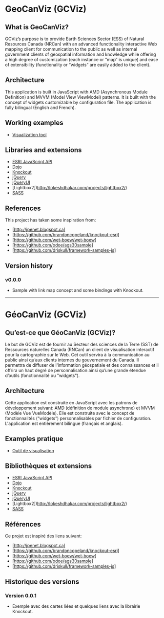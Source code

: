 # GeoCanViz (GCViz)

## What is GeoCanViz?

GCViz’s purpose is to provide Earth Sciences Sector (ESS) of Natural Resources Canada (NRCan) with an advanced functionality interactive Web mapping client for communication to the public as well as internal government clients of geospatial information and knowledge while offering a high degree of customization (each instance or “map” is unique) and ease of extensibility (functionality or “widgets” are easily added to the client).

## Architecture

This application is built in JavaScript with AMD (Asynchronous Module Definition) and MVVM (Model View ViewModel) patterns. It is built with the concept of widgets customizable by configuration file. The application is fully bilingual (English and French).

## Working examples
* [Visualization tool](http://geocanviz.github.io/GeoCanViz/demos/index-eng.html)

## Libraries and extensions
 
* [ESRI JavaScript API](https://developers.arcgis.com/en/javascript)
* [Dojo](http://dojotoolkit.org)
* [Knockout](http://knockoutjs.com)
* [jQuery](https://github.com/wet-boew/wet-boew/wiki/Downloads)
* [jQueryUI](http://jqueryui.com/)
* [Lightbox2])http://lokeshdhakar.com/projects/lightbox2/)
* [SASS](http://sass-lang.com)

## References

This project has taken some inspiration from:
* [http://jpenet.blogspot.ca]
* [https://github.com/brandoncopeland/knockout-esri]
* [https://github.com/wet-boew/wet-boew]
* [https://github.com/odoe/ags30sample]
* [https://github.com/driskull/framework-samples-js]

## Version history

### v0.0.0

* Sample with link map concept and some bindings with Knockout.

-------------------------------------------------------------------

# GéoCanViz (GCViz)

## Qu’est-ce que GéoCanViz (GCViz)?

Le but de GCViz est de fournir au Secteur des sciences de la Terre (SST) de Ressources naturelles Canada (RNCan) un client de visualisation interactif pour la cartographie sur le Web. Cet outil servira à la communication au public ainsi qu’aux clients internes du gouvernement du Canada. Il permettra de diffuser de l'information géospatiale et des connaissances et il offrira un haut degré de personnalisation ainsi qu’une grande étendue d’outils (fonctionnalité ou "widgets").

## Architecture

Cette application est construite en JavaScript avec les patrons de développement suivant: AMD (définition de module asynchrone) et MVVM (Modèle Vue VueModèle). Elle est construite avec le concept de fonctionnalités (“widgets”) personnalisables par fichier de configuration. L'application est entièrement bilingue (français et anglais).

## Examples pratique
* [Outil de visualisation](http://geocanviz.github.io/GeoCanViz/demos/index-fra.html)

## Bibliothèques et extensions
 
* [ESRI JavaScript API](https://developers.arcgis.com/en/javascript)
* [Dojo](http://dojotoolkit.org)
* [Knockout](http://knockoutjs.com)
* [jQuery](https://github.com/wet-boew/wet-boew/wiki/Downloads)
* [jQueryUI](http://jqueryui.com/)
* [Lightbox2])http://lokeshdhakar.com/projects/lightbox2/)
* [SASS](http://sass-lang.com)

## Références

Ce projet est inspiré des liens suivant:
* [http://jpenet.blogspot.ca]
* [https://github.com/brandoncopeland/knockout-esri]
* [https://github.com/wet-boew/wet-boew]
* [https://github.com/odoe/ags30sample]
* [https://github.com/driskull/framework-samples-js]

## Historique des versions

### Version 0.0.1

* Exemple avec des cartes liées et quelques liens avec la librairie Knockout.
